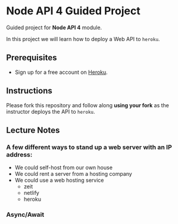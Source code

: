 # Node API 4 Guided Project

Guided project for **Node API 4** module.

In this project we will learn how to deploy a Web API to `heroku`.

## Prerequisites

- Sign up for a free account on [Heroku](https://www.heroku.com/).

## Instructions

Please fork this repository and follow along **using your fork** as the instructor deploys the API to `heroku`.


## Lecture Notes

### A few different ways to stand up a web server with an IP address: 
- We could self-host from our own house
- We could rent a server from a hosting company
- We could use a web hosting service
  - zeit
  - netlify
  - heroku

### Async/Await